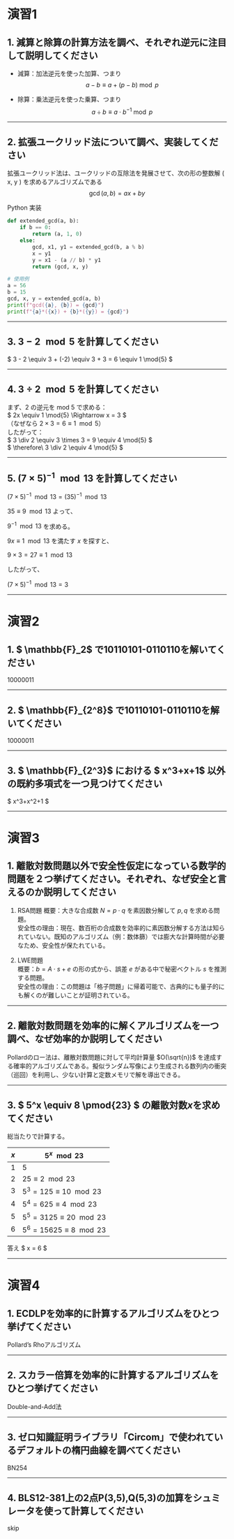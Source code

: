 # 演習1

## 1. 減算と除算の計算方法を調べ、それぞれ逆元に注目して説明してください

- 減算：加法逆元を使った加算、つまり  
  $$ a - b \equiv a + (p - b) \bmod p $$

- 除算：乗法逆元を使った乗算、つまり  
  $$ a \div b \equiv a \cdot b^{-1} \bmod p $$


---

## 2. 拡張ユークリッド法について調べ、実装してください
    
拡張ユークリッド法は、ユークリッドの互除法を発展させて、次の形の整数解 \( x, y \) を求めるアルゴリズムである
$$ \gcd(a, b) = ax + by $$

Python 実装
```python
def extended_gcd(a, b):
    if b == 0:
        return (a, 1, 0)
    else:
        gcd, x1, y1 = extended_gcd(b, a % b)
        x = y1
        y = x1 - (a // b) * y1
        return (gcd, x, y)

# 使用例
a = 56
b = 15
gcd, x, y = extended_gcd(a, b)
print(f"gcd({a}, {b}) = {gcd}")
print(f"{a}*({x}) + {b}*({y}) = {gcd}")
```

---

## 3. $3-2\mod{5}$ を計算してください

$ 3 - 2 \equiv 3 + (-2) \equiv 3 + 3  = 6 \equiv 1 \mod{5} $

---

## 4. $3÷2\mod{5}$ を計算してください

まず、2 の逆元を mod 5 で求める：  
$ 2x \equiv 1 \mod{5} \Rightarrow x = 3 $  
（なぜなら $2 \times 3 = 6 \equiv 1 \mod{5}$）  
したがって：  
$ 3 \div 2 \equiv 3 \times 3 = 9 \equiv 4 \mod{5} $  
$ \therefore\ 3 \div 2 \equiv 4 \mod{5} $

---

## 5. $(7 \times 5)^{-1} \mod{13}$ を計算してください

$(7 \times 5)^{-1} \mod{13} = (35)^{-1} \mod{13}$

$35 \equiv 9 \mod{13}$ よって、

$9^{-1} \mod{13}$ を求める。

$9x \equiv 1 \mod{13}$ を満たす $x$ を探すと、

$9 \times 3 = 27 \equiv 1 \mod{13}$

したがって、

${(7 \times 5)^{-1} \mod{13} = 3}$


---
# 演習2

## 1. $ \mathbb{F}_2$ で10110101-0110110を解いてください
10000011

---

## 2. $ \mathbb{F}_{2^8}$ で10110101-0110110を解いてください
10000011

---

## 3. $ \mathbb{F}_{2^3}$ における $ x^3+x+1$ 以外の既約多項式を一つ見つけてください

$ x^3+x^2+1 $

---

# 演習3

## 1. 離散対数問題以外で安全性仮定になっている数学的問題を２つ挙げてください。それぞれ、なぜ安全と言えるのか説明してください

1. RSA問題
概要：大きな合成数 $N = p \cdot q$ を素因数分解して $p, q$ を求める問題。  
安全性の理由：現在、数百桁の合成数を効率的に素因数分解する方法は知られていない。既知のアルゴリズム（例：数体篩）では膨大な計算時間が必要なため、安全性が保たれている。

2. LWE問題  
概要：$b = A \cdot s + e$ の形の式から、誤差 $e$ がある中で秘密ベクトル $s$ を推測する問題。  
安全性の理由：この問題は「格子問題」に帰着可能で、古典的にも量子的にも解くのが難しいことが証明されている。

---

## 2. 離散対数問題を効率的に解くアルゴリズムを一つ調べ、なぜ効率的か説明してください

Pollardのロー法は、離散対数問題に対して平均計算量 $O(\sqrt{n})$ を達成する確率的アルゴリズムである。擬似ランダム写像により生成される数列内の衝突（巡回）を利用し、少ない計算と定数メモリで解を導出できる。

---

## 3. $ 5^x \equiv 8 \pmod{23} $ の離散対数$x$を求めてください

総当たりで計算する。

| $x$ | $5^x \mod 23$                    |
| --- | -------------------------------- |
| 1   | $5$                              |
| 2   | $25 \equiv 2 \mod 23$            |
| 3   | $5^3 = 125 \equiv 10 \mod 23$    |
| 4   | $5^4 = 625 \equiv 4 \mod 23$     |
| 5   | $5^5 = 3125 \equiv 20 \mod 23$   |
| 6   | $5^6 = 15625 \equiv 8 \mod 23$   |

答え $ x = 6 $

---

# 演習4

## 1. ECDLPを効率的に計算するアルゴリズムをひとつ挙げてください
Pollard’s Rhoアルゴリズム

---

## 2. スカラー倍算を効率的に計算するアルゴリズムをひとつ挙げてください
Double-and-Add法

---

## 3. ゼロ知識証明ライブラリ「Circom」で使われているデフォルトの楕円曲線を調べてください
BN254

---

## 4. BLS12-381上の2点P(3,5),Q(5,3)の加算をシュミレータを使って計算してください
skip